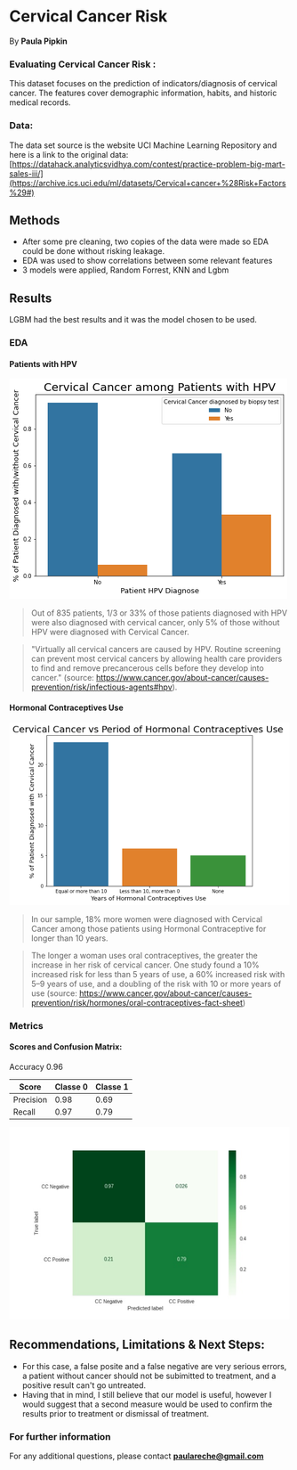 
# Cervical Cancer Risk

By **Paula Pipkin** 

### Evaluating Cervical Cancer Risk :

This dataset focuses on the prediction of indicators/diagnosis of cervical cancer. 
The features cover demographic information, habits, and historic medical records.


### Data:

The data set source is the website UCI Machine Learning Repository and here is a link to the original data:
[https://datahack.analyticsvidhya.com/contest/practice-problem-big-mart-sales-iii/](https://archive.ics.uci.edu/ml/datasets/Cervical+cancer+%28Risk+Factors%29#)

## Methods

- After some pre cleaning, two copies of the data were made so EDA could be done without risking leakage.  
- EDA was used to show correlations between some relevant features
- 3 models were applied, Random Forrest, KNN and Lgbm


## Results

LGBM had the best results and it was the model chosen to be used.

### EDA

#### Patients with HPV
![sample image](plot1.png)

> Out of 835 patients, 1/3 or 33% of those patients diagnosed with HPV were also diagnosed with cervical cancer, only 5% of those without HPV were diagnosed with Cervical Cancer.

> "Virtually all cervical cancers are caused by HPV. Routine screening can prevent most cervical cancers by allowing health care providers to find and remove precancerous cells before they develop into cancer." (source: https://www.cancer.gov/about-cancer/causes-prevention/risk/infectious-agents#hpv).

#### Hormonal Contraceptives Use

![sample image](plot2.png)

> In our sample, 18% more women were diagnosed with Cervical Cancer among those patients using Hormonal Contraceptive for longer than 10 years.

> The longer a woman uses oral contraceptives, the greater the increase in her risk of cervical cancer. One study found a 10% increased risk for less than 5 years of use, a 60% increased risk with 5–9 years of use, and a doubling of the risk with 10 or more years of use (source: https://www.cancer.gov/about-cancer/causes-prevention/risk/hormones/oral-contraceptives-fact-sheet)

### Metrics

#### Scores and Confusion Matrix:

Accuracy 0.96

| Score        | Classe 0                   | Classe 1       |
| ------------- | -----------------------| -------- |
| Precision | 0.98	 | 0.69 |
| Recall |0.97             |0.79  |


![sample image](confusionmatrix.jpg)

## Recommendations, Limitations & Next Steps:

- For this case, a false posite and a false negative are very serious errors, a patient without cancer should not be subimitted to treatment, and a positive result can't go untreated.
- Having that in mind, I still believe that our model is useful, however I would suggest that a second measure would be used to confirm the results prior to treatment or dismissal of treatment.

### For further information


For any additional questions, please contact **paulareche@gmail.com**
